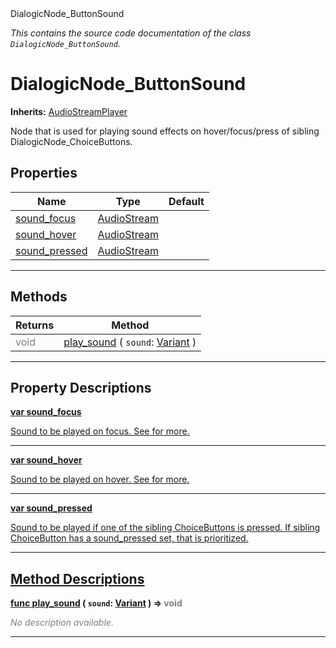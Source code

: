 
<div class="header-banner purple">
<div class="header-label purple">DialogicNode_ButtonSound</div>
</div>

*This contains the source code documentation of the class `DialogicNode_ButtonSound`.*
        
# DialogicNode_ButtonSound
**Inherits:** [AudioStreamPlayer](https://docs.godotengine.org/en/latest/classes/class_audiostreamplayer.html#class-audiostreamplayer)

Node that is used for playing sound effects on hover/focus/press of sibling DialogicNode_ChoiceButtons.
## Properties
Name | Type | Default 
--- | --- | --- 
[<span class="hljs-title">sound_focus</span>](#property-sound_focus) | [AudioStream](https://docs.godotengine.org/en/latest/classes/class_audiostream.html#class-audiostream) |   
[<span class="hljs-title">sound_hover</span>](#property-sound_hover) | [AudioStream](https://docs.godotengine.org/en/latest/classes/class_audiostream.html#class-audiostream) |   
[<span class="hljs-title">sound_pressed</span>](#property-sound_pressed) | [AudioStream](https://docs.godotengine.org/en/latest/classes/class_audiostream.html#class-audiostream) |   
--- 

## Methods
Returns | Method 
--- | --- 
<span style = "color: gray">void</span> | [<span class="hljs-title">play_sound</span>](#method-play_sound) ( `sound`: [Variant](https://docs.godotengine.org/en/latest/classes/class_variant.html#class-variant) ) 
--- 
## Property Descriptions



<a class="header" id="property-sound_focus" href="#property-sound_focus">**<span class="hljs-attribute">var</span> <span class="hljs-title">sound_focus</span>** 



Sound to be played on focus. See  for more.

---



<a class="header" id="property-sound_hover" href="#property-sound_hover">**<span class="hljs-attribute">var</span> <span class="hljs-title">sound_hover</span>** 



Sound to be played on hover. See  for more.

---



<a class="header" id="property-sound_pressed" href="#property-sound_pressed">**<span class="hljs-attribute">var</span> <span class="hljs-title">sound_pressed</span>** 



Sound to be played if one of the sibling ChoiceButtons is pressed. If sibling ChoiceButton has a sound_pressed set, that is prioritized.

---

## Method Descriptions



<a class="header" id="method-play_sound" href="#method-play_sound">**<span class="hljs-attribute">func</span> [<span class="hljs-title">play_sound</span>](#method-play_sound) ( `sound`: [Variant](https://docs.godotengine.org/en/latest/classes/class_variant.html#class-variant) )</a>  ⇒ <span style = "color: gray">void</span>** 



 <span style = "color: gray">*No description available.*</span> 

---

